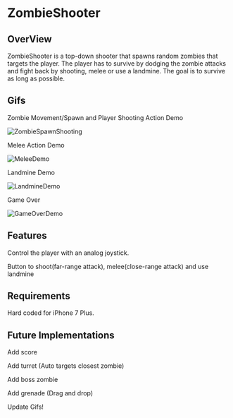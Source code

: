 # ZombieShooter

## OverView
ZombieShooter is a top-down shooter that spawns random zombies that targets the player. The player has to survive by dodging the zombie attacks and fight back by shooting, melee or use a landmine. The goal is to survive as long as possible.
## Gifs

Zombie Movement/Spawn and Player Shooting Action Demo

![ZombieSpawnShooting](https://user-images.githubusercontent.com/7001720/54134550-930eaa00-43ee-11e9-92fc-f5f852d51c21.gif)

Melee Action Demo

![MeleeDemo](https://user-images.githubusercontent.com/7001720/54134431-593da380-43ee-11e9-9e92-702b43f5a35f.gif)

Landmine Demo

![LandmineDemo](https://user-images.githubusercontent.com/7001720/54134371-3dd29880-43ee-11e9-900c-43b07bd7658f.gif)

Game Over

![GameOverDemo](https://user-images.githubusercontent.com/7001720/54134255-08c64600-43ee-11e9-898c-db697bf45fc5.gif)

## Features
 Control the player with an analog joystick.
 
 Button to shoot(far-range attack), melee(close-range attack) and use landmine
 
## Requirements
Hard coded for iPhone 7 Plus.

## Future Implementations
 
 Add score
 
 Add turret (Auto targets closest zombie)
 
 Add boss zombie
 
 Add grenade (Drag and drop) 

Update Gifs!
